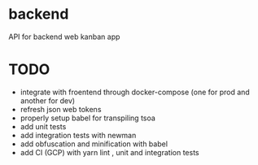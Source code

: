 # backend
API for backend web kanban app

# TODO

- integrate with froentend through docker-compose (one for prod and another for dev)
- refresh json web tokens
- properly setup babel for transpiling tsoa
- add unit tests
- add integration tests with newman
- add obfuscation and minification with babel
- add CI (GCP) with yarn lint , unit and integration tests
